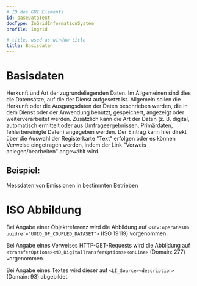 ```yaml
---
# ID des GUI Elements
id: baseDataText
docType: InGridInformationSystem
profile: ingrid

# title, used as window title
title: Basisdaten
---
```


# Basisdaten

Herkunft und Art der zugrundeliegenden Daten. Im Allgemeinen sind dies die Datensätze, auf die der Dienst aufgesetzt ist. Allgemein sollen die Herkunft oder die Ausgangsdaten der Daten beschrieben werden, die in dem Dienst oder der Anwendung benutzt, gespeichert, angezeigt oder weiterverarbeitet werden. Zusätzlich kann die Art der Daten (z. B. digital, automatisch ermittelt oder aus Umfrageergebnissen, Primärdaten, fehlerbereinigte Daten) angegeben werden. Der Eintrag kann hier direkt über die Auswahl der Registerkarte "Text" erfolgen oder es können Verweise eingetragen werden, indem der Link "Verweis anlegen/bearbeiten" angewählt wird.

## Beispiel:

Messdaten von Emissionen in bestimmten Betrieben

# ISO Abbildung

Bei Angabe einer Objektreferenz wird die Abbildung auf `<srv:operatesOn uuidref="UUID_OF_COUPLED_DATASET">` (ISO 19119) vorgenommen.

Bei Angabe eines Verweises HTTP-GET-Requests wird die Abbildung auf `<transferOptions><MD_DigitalTransferOptions><onLine>` (Domain: 277) vorgenommen.

Bei Angabe eines Textes wird dieser auf `<LI_Source><description>` (Domain: 93) abgebildet.

